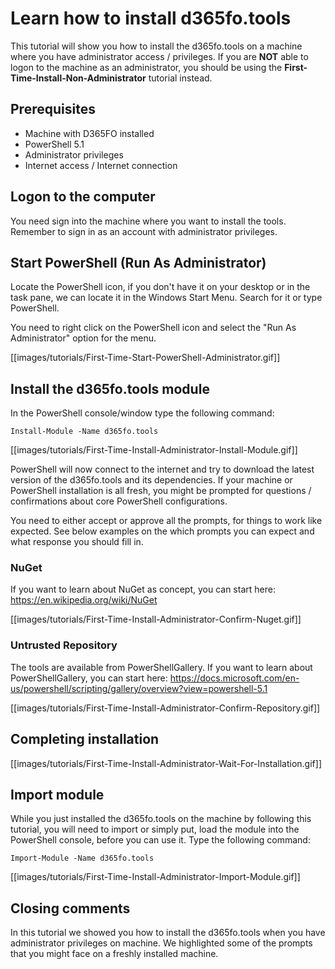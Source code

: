 ﻿# **Learn how to install d365fo.tools**

This tutorial will show you how to install the d365fo.tools on a machine where you have administrator access / privileges. If you are **NOT** able to logon to the machine as an administrator, you should be using the **First-Time-Install-Non-Administrator** tutorial instead.

## **Prerequisites**
* Machine with D365FO installed
* PowerShell 5.1
* Administrator privileges
* Internet access / Internet connection

## **Logon to the computer**
You need sign into the machine where you want to install the tools. Remember to sign in as an account with administrator privileges.

## **Start PowerShell (Run As Administrator)**
Locate the PowerShell icon, if you don't have it on your desktop or in the task pane, we can locate it in the Windows Start Menu. Search for it or type PowerShell.

You need to right click on the PowerShell icon and select the "Run As Administrator" option for the menu.

[[images/tutorials/First-Time-Start-PowerShell-Administrator.gif]]

## **Install the d365fo.tools module**
In the PowerShell console/window type the following command:

```
Install-Module -Name d365fo.tools
```

[[images/tutorials/First-Time-Install-Administrator-Install-Module.gif]]

PowerShell will now connect to the internet and try to download the latest version of the d365fo.tools and its dependencies. If your machine or PowerShell installation is all fresh, you might be prompted for questions / confirmations about core PowerShell configurations.

You need to either accept or approve all the prompts, for things to work like expected. See below examples on the which prompts you can expect and what response you should fill in.

### **NuGet**
If you want to learn about NuGet as concept, you can start here: https://en.wikipedia.org/wiki/NuGet

[[images/tutorials/First-Time-Install-Administrator-Confirm-Nuget.gif]]

### **Untrusted Repository**
The tools are available from PowerShellGallery. If you want to learn about PowerShellGallery, you can start here: https://docs.microsoft.com/en-us/powershell/scripting/gallery/overview?view=powershell-5.1

[[images/tutorials/First-Time-Install-Administrator-Confirm-Repository.gif]]

## **Completing installation**
[[images/tutorials/First-Time-Install-Administrator-Wait-For-Installation.gif]]

## **Import module**
While you just installed the d365fo.tools on the machine by following this tutorial, you will need to import or simply put, load the module into the PowerShell console, before you can use it. Type the following command:

```
Import-Module -Name d365fo.tools
```

[[images/tutorials/First-Time-Install-Administrator-Import-Module.gif]]

## **Closing comments**
In this tutorial we showed you how to install the d365fo.tools when you have administrator privileges on machine. We highlighted some of the prompts that you might face on a freshly installed machine.